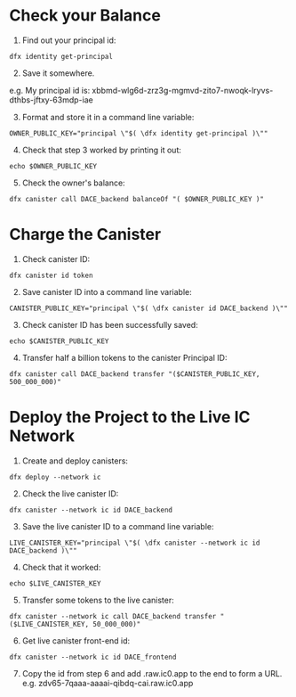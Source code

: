 # Check your Balance

1. Find out your principal id:

```
dfx identity get-principal
```

2. Save it somewhere.

e.g. My principal id is: xbbmd-wlg6d-zrz3g-mgmvd-zito7-nwoqk-lryvs-dthbs-jftxy-63mdp-iae


3. Format and store it in a command line variable:
```
OWNER_PUBLIC_KEY="principal \"$( \dfx identity get-principal )\""
```

4. Check that step 3 worked by printing it out:
```
echo $OWNER_PUBLIC_KEY
```

5. Check the owner's balance:
```
dfx canister call DACE_backend balanceOf "( $OWNER_PUBLIC_KEY )"
```

# Charge the Canister


1. Check canister ID:
```
dfx canister id token
```

2. Save canister ID into a command line variable:
```
CANISTER_PUBLIC_KEY="principal \"$( \dfx canister id DACE_backend )\""
```

3. Check canister ID has been successfully saved:
```
echo $CANISTER_PUBLIC_KEY
```

4. Transfer half a billion tokens to the canister Principal ID:
```
dfx canister call DACE_backend transfer "($CANISTER_PUBLIC_KEY, 500_000_000)"
```

# Deploy the Project to the Live IC Network

1. Create and deploy canisters:

```
dfx deploy --network ic
```

2. Check the live canister ID:
```
dfx canister --network ic id DACE_backend
```

3. Save the live canister ID to a command line variable:
```
LIVE_CANISTER_KEY="principal \"$( \dfx canister --network ic id DACE_backend )\""
```

4. Check that it worked:
```
echo $LIVE_CANISTER_KEY
```

5. Transfer some tokens to the live canister:
```
dfx canister --network ic call DACE_backend transfer "($LIVE_CANISTER_KEY, 50_000_000)"
```

6. Get live canister front-end id:
```
dfx canister --network ic id DACE_frontend
```
7. Copy the id from step 6 and add .raw.ic0.app to the end to form a URL.
e.g. zdv65-7qaaa-aaaai-qibdq-cai.raw.ic0.app